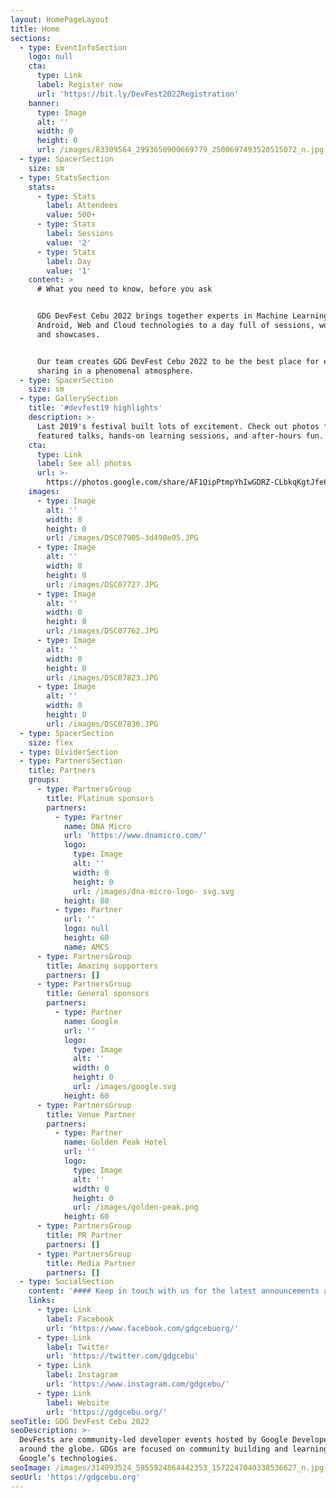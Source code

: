 ```yaml
---
layout: HomePageLayout
title: Home
sections:
  - type: EventInfoSection
    logo: null
    cta:
      type: Link
      label: Register now
      url: 'https://bit.ly/DevFest2022Registration'
    banner:
      type: Image
      alt: ''
      width: 0
      height: 0
      url: /images/83309564_2993650900669779_2500697493520515072_n.jpg
  - type: SpacerSection
    size: sm
  - type: StatsSection
    stats:
      - type: Stats
        label: Attendees
        value: 500+
      - type: Stats
        label: Sessions
        value: '2'
      - type: Stats
        label: Day
        value: '1'
    content: >
      # What you need to know, before you ask


      GDG DevFest Cebu 2022 brings together experts in Machine Learning,
      Android, Web and Cloud technologies to a day full of sessions, workshops
      and showcases.


      Our team creates GDG DevFest Cebu 2022 to be the best place for experience
      sharing in a phenomenal atmosphere.
  - type: SpacerSection
    size: sm
  - type: GallerySection
    title: '#devfest19 highlights'
    description: >-
      Last 2019's festival built lots of excitement. Check out photos from
      featured talks, hands-on learning sessions, and after-hours fun.
    cta:
      type: Link
      label: See all photos
      url: >-
        https://photos.google.com/share/AF1QipPtmpYhIwGDRZ-CLbkqKgtJfe6FK1UCPFbv8eBGTolNNvlRF37r_6Py-klqAckDJA?key=Q1d2eFNOTU82NzN2d2ROVmU5QW0yYlhFVk5ZTW9R/
    images:
      - type: Image
        alt: ''
        width: 0
        height: 0
        url: /images/DSC07905-3d498e05.JPG
      - type: Image
        alt: ''
        width: 0
        height: 0
        url: /images/DSC07727.JPG
      - type: Image
        alt: ''
        width: 0
        height: 0
        url: /images/DSC07762.JPG
      - type: Image
        alt: ''
        width: 0
        height: 0
        url: /images/DSC07823.JPG
      - type: Image
        alt: ''
        width: 0
        height: 0
        url: /images/DSC07836.JPG
  - type: SpacerSection
    size: flex
  - type: DividerSection
  - type: PartnersSection
    title: Partners
    groups:
      - type: PartnersGroup
        title: Platinum sponsors
        partners:
          - type: Partner
            name: DNA Micro
            url: 'https://www.dnamicro.com/'
            logo:
              type: Image
              alt: ''
              width: 0
              height: 0
              url: /images/dna-micro-logo- svg.svg
            height: 80
          - type: Partner
            url: ''
            logo: null
            height: 60
            name: AMCS
      - type: PartnersGroup
        title: Amazing supporters
        partners: []
      - type: PartnersGroup
        title: General sponsors
        partners:
          - type: Partner
            name: Google
            url: ''
            logo:
              type: Image
              alt: ''
              width: 0
              height: 0
              url: /images/google.svg
            height: 60
      - type: PartnersGroup
        title: Venue Partner
        partners:
          - type: Partner
            name: Golden Peak Hotel
            url: ''
            logo:
              type: Image
              alt: ''
              width: 0
              height: 0
              url: /images/golden-peak.png
            height: 60
      - type: PartnersGroup
        title: PR Partner
        partners: []
      - type: PartnersGroup
        title: Media Partner
        partners: []
  - type: SocialSection
    content: '#### Keep in touch with us for the latest announcements about the event.'
    links:
      - type: Link
        label: Facebook
        url: 'https://www.facebook.com/gdgcebuorg/'
      - type: Link
        label: Twitter
        url: 'https://twitter.com/gdgcebu'
      - type: Link
        label: Instagram
        url: 'https://www.instagram.com/gdgcebu/'
      - type: Link
        label: Website
        url: 'https://gdgcebu.org/'
seoTitle: GDG DevFest Cebu 2022
seoDescription: >-
  DevFests are community-led developer events hosted by Google Developer Groups
  around the globe. GDGs are focused on community building and learning about
  Google’s technologies.
seoImage: /images/314093524_5955924864442353_1572247040338536627_n.jpg
seoUrl: 'https://gdgcebu.org'
---
```

